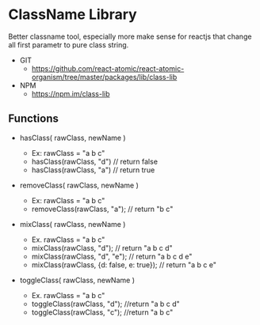 ClassName Library
===============
Better classname tool, especially more make sense for reactjs that change all first parametr to pure class string.
   * GIT
      * https://github.com/react-atomic/react-atomic-organism/tree/master/packages/lib/class-lib
   * NPM
      * https://npm.im/class-lib

## Functions
   * hasClass( rawClass, newName )
      * Ex: rawClass = "a b c"
      * hasClass(rawClass, "d") // return false
      * hasClass(rawClass, "a") // return true
      
   * removeClass( rawClass, newName )
      * Ex: rawClass = "a b c"
      * removeClass(rawClass, "a"); // return "b c"

   * mixClass( rawClass, newName )
      * Ex. rawClass = "a b c"
      * mixClass(rawClass, "d"); // return "a b c d"
      * mixClass(rawClass, "d", "e"); // return "a b c d e"
      * mixClass(rawClass, {d: false, e: true}); // return "a b c e"

   * toggleClass( rawClass, newName )
      * Ex. rawClass = "a b c"
      * toggleClass(rawClass, "d"); //return "a b c d"
      * toggleClass(rawClass, "c"); //return "a b c"

